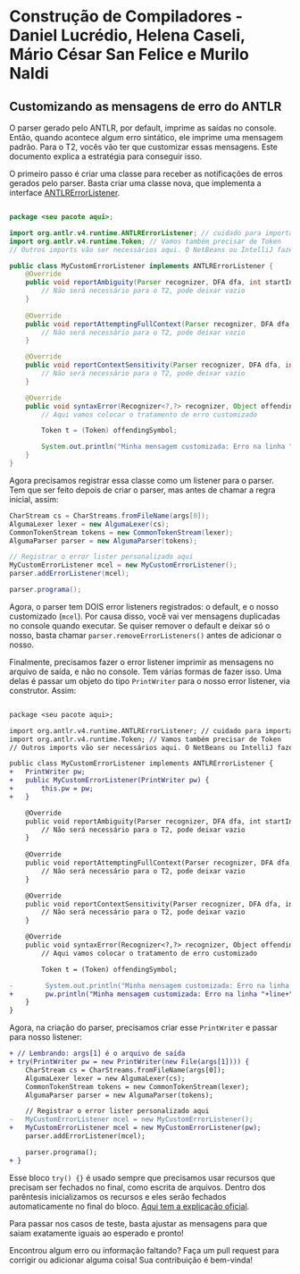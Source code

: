 # Construção de Compiladores - Daniel Lucrédio, Helena Caseli, Mário César San Felice e Murilo Naldi
## Customizando as mensagens de erro do ANTLR

O parser gerado pelo ANTLR, por default, imprime as saídas no console. Então, quando acontece algum erro sintático, ele imprime uma mensagem padrão. Para o T2, vocês vão ter que customizar essas mensagens. Este documento explica a estratégia para conseguir isso.

O primeiro passo é criar uma classe para receber as notificações de erros gerados pelo parser. Basta criar uma classe nova, que implementa a interface [ANTLRErrorListener](https://www.antlr.org/api/Java/org/antlr/v4/runtime/ANTLRErrorListener.html).

```java

package <seu pacote aqui>;

import org.antlr.v4.runtime.ANTLRErrorListener; // cuidado para importar a versão 4
import org.antlr.v4.runtime.Token; // Vamos também precisar de Token
// Outros imports vão ser necessários aqui. O NetBeans ou IntelliJ fazem isso automaticamente

public class MyCustomErrorListener implements ANTLRErrorListener {
    @Override
    public void	reportAmbiguity(Parser recognizer, DFA dfa, int startIndex, int stopIndex, boolean exact, BitSet ambigAlts, ATNConfigSet configs) {
        // Não será necessário para o T2, pode deixar vazio
    }
    
    @Override
    public void reportAttemptingFullContext(Parser recognizer, DFA dfa, int startIndex, int stopIndex, BitSet conflictingAlts, ATNConfigSet configs) {
        // Não será necessário para o T2, pode deixar vazio
    }

    @Override
    public void reportContextSensitivity(Parser recognizer, DFA dfa, int startIndex, int stopIndex, int prediction, ATNConfigSet configs) {
        // Não será necessário para o T2, pode deixar vazio
    }

    @Override
    public void	syntaxError(Recognizer<?,?> recognizer, Object offendingSymbol, int line, int charPositionInLine, String msg, RecognitionException e) {
        // Aqui vamos colocar o tratamento de erro customizado

        Token t = (Token) offendingSymbol;

        System.out.println("Minha mensagem customizada: Erro na linha "+line+", o token é "+t.getText());
    }
}
```

Agora precisamos registrar essa classe como um listener para o parser. Tem que ser feito depois de criar o parser, mas antes de chamar a regra inicial, assim:

```java
CharStream cs = CharStreams.fromFileName(args[0]);
AlgumaLexer lexer = new AlgumaLexer(cs);
CommonTokenStream tokens = new CommonTokenStream(lexer);
AlgumaParser parser = new AlgumaParser(tokens);

// Registrar o error lister personalizado aqui
MyCustomErrorListener mcel = new MyCustomErrorListener();
parser.addErrorListener(mcel);

parser.programa();
```

Agora, o parser tem DOIS error listeners registrados: o default, e o nosso customizado (```mcel```). Por causa disso, você vai ver mensagens duplicadas no console quando executar. Se quiser remover o default e deixar só o nosso, basta chamar ```parser.removeErrorListeners()``` antes de adicionar o nosso.

Finalmente, precisamos fazer o error listener imprimir as mensagens no arquivo de saída, e não no console. Tem várias formas de fazer isso. Uma delas é passar um objeto do tipo ```PrintWriter``` para o nosso error listener, via construtor. Assim:

```diff

package <seu pacote aqui>;

import org.antlr.v4.runtime.ANTLRErrorListener; // cuidado para importar a versão 4
import org.antlr.v4.runtime.Token; // Vamos também precisar de Token
// Outros imports vão ser necessários aqui. O NetBeans ou IntelliJ fazem isso automaticamente

public class MyCustomErrorListener implements ANTLRErrorListener {
+   PrintWriter pw;
+   public MyCustomErrorListener(PrintWriter pw) {
+       this.pw = pw;    
+   }

    @Override
    public void	reportAmbiguity(Parser recognizer, DFA dfa, int startIndex, int stopIndex, boolean exact, BitSet ambigAlts, ATNConfigSet configs) {
        // Não será necessário para o T2, pode deixar vazio
    }
    
    @Override
    public void reportAttemptingFullContext(Parser recognizer, DFA dfa, int startIndex, int stopIndex, BitSet conflictingAlts, ATNConfigSet configs) {
        // Não será necessário para o T2, pode deixar vazio
    }

    @Override
    public void reportContextSensitivity(Parser recognizer, DFA dfa, int startIndex, int stopIndex, int prediction, ATNConfigSet configs) {
        // Não será necessário para o T2, pode deixar vazio
    }

    @Override
    public void	syntaxError(Recognizer<?,?> recognizer, Object offendingSymbol, int line, int charPositionInLine, String msg, RecognitionException e) {
        // Aqui vamos colocar o tratamento de erro customizado

        Token t = (Token) offendingSymbol;

-        System.out.println("Minha mensagem customizada: Erro na linha "+line+", o token é "+t.getText());
+        pw.println("Minha mensagem customizada: Erro na linha "+line+", o token é "+t.getText());
    }
}
```

Agora, na criação do parser, precisamos criar esse ```PrintWriter``` e passar para nosso listener:

```diff
+ // Lembrando: args[1] é o arquivo de saída
+ try(PrintWriter pw = new PrintWriter(new File(args[1]))) { 
    CharStream cs = CharStreams.fromFileName(args[0]);
    AlgumaLexer lexer = new AlgumaLexer(cs);
    CommonTokenStream tokens = new CommonTokenStream(lexer);
    AlgumaParser parser = new AlgumaParser(tokens);

    // Registrar o error lister personalizado aqui
-   MyCustomErrorListener mcel = new MyCustomErrorListener();
+   MyCustomErrorListener mcel = new MyCustomErrorListener(pw);
    parser.addErrorListener(mcel);

    parser.programa();
+ }
```

Esse bloco ```try() {}``` é usado sempre que precisamos usar recursos que precisam ser fechados no final, como escrita de arquivos. Dentro dos parêntesis inicializamos os recursos e eles serão fechados automaticamente no final do bloco. [Aqui tem a explicação oficial](https://docs.oracle.com/javase/tutorial/essential/exceptions/tryResourceClose.html).

Para passar nos casos de teste, basta ajustar as mensagens para que saiam exatamente iguais ao esperado e pronto!

Encontrou algum erro ou informação faltando? Faça um pull request para corrigir ou adicionar alguma coisa! Sua contribuição é bem-vinda!
